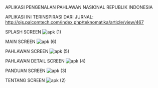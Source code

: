 APLIKASI PENGENALAN PAHLAWAN NASIONAL REPUBLIK INDONESIA

APLIKASI INI TERINSPIRASI DARI JURNAL: http://ojs.palcomtech.com/index.php/teknomatika/article/view/467

SPLASH SCREEN
![apk (1)](https://user-images.githubusercontent.com/58543758/189473461-f4d9f7d2-6432-42ab-8298-a0a239ca276d.jpeg)

MAIN SCREEN
![apk (6)](https://user-images.githubusercontent.com/58543758/189473471-c12f16d7-1218-47e3-ada5-de764b560905.jpeg)

PAHLAWAN SCREEN
![apk (5)](https://user-images.githubusercontent.com/58543758/189473476-b594b696-783e-47ad-bf62-869cd82e3540.jpeg)

PAHLAWAN DETAIL SCREEN
![apk (4)](https://user-images.githubusercontent.com/58543758/189473478-e6686ec0-1834-41cc-a26e-ce97411f0e21.jpeg)

PANDUAN SCREEN
![apk (3)](https://user-images.githubusercontent.com/58543758/189473488-df25a9f0-708c-42b2-bd08-339336eb287a.jpeg)

TENTANG SCREEN
![apk (2)](https://user-images.githubusercontent.com/58543758/189473491-be80b700-20af-4503-9a8c-45074c75eab6.jpeg)
